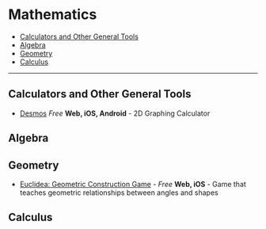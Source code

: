 # Mathematics

- [Calculators and Other General Tools](#calculators-and-other-general-tools)
- [Algebra](#algebra)
- [Geometry](#geometry)
- [Calculus](#calculus)

--------------

## Calculators and Other General Tools
- [Desmos](https://www.desmos.com) _Free_ __Web, iOS, Android__ - 2D Graphing Calculator

## Algebra

## Geometry
- [Euclidea: Geometric Construction Game](http://www.euclidea.xyz) - _Free_ __Web, iOS__ - Game that teaches geometric relationships between angles and shapes

## Calculus
